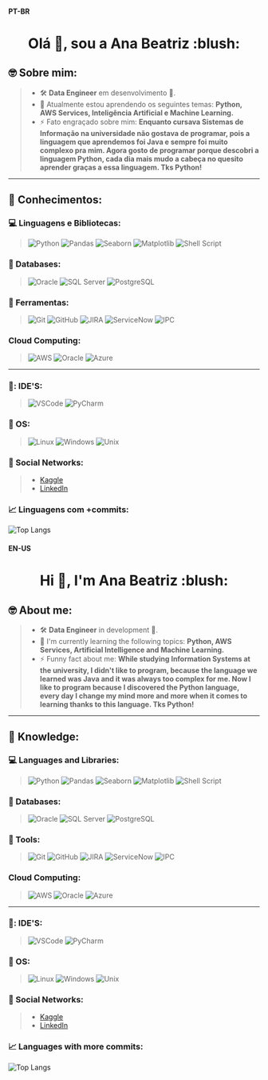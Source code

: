 #### **PT-BR**
<h1 align="center">Olá 👋, sou a Ana Beatriz :blush:</h1>

## 🤓 Sobre mim:
> * 🛠️ **Data Engineer** em desenvolvimento 🥰.
> * 🌱 Atualmente estou aprendendo os seguintes temas: **Python, AWS Services, Inteligência Artificial e Machine Learning.**
> * ⚡ Fato engraçado sobre mim: **Enquanto cursava Sistemas de Informação na universidade não gostava de programar, pois a linguagem que aprendemos foi Java e sempre foi muito complexo pra mim. Agora gosto de programar porque descobri a linguagem Python, cada dia mais mudo a cabeça no quesito aprender graças a essa linguagem. Tks Python!**

-------------------------------------------------------

## 🧠 Conhecimentos:

### 💻 Linguagens e Bibliotecas:
> ![Python](https://img.shields.io/badge/-python-181717?&logo=Python&logoColor=9cf) ![Pandas](https://img.shields.io/badge/-pandas-181717?&logo=Pandas&logoColor=9cf) ![Seaborn](https://img.shields.io/badge/-Seaborn-181717?&logo=Seaborn&logoColor=9cf) ![Matplotlib](https://img.shields.io/badge/-Matplotlib-181717?&logo=Matplotlib&logoColor=9cf) ![Shell Script](https://img.shields.io/badge/-ShellScript-181717?&logo=shell&logoColor=9cf)

### 🎲 Databases:
> ![Oracle](https://img.shields.io/badge/-Oracle-181717?&logo=Oracle&logoColor=red) ![SQL Server](https://img.shields.io/badge/-SQLServer-181717?&logo=SQLServer&logoColor=blue) ![PostgreSQL](https://img.shields.io/badge/-PostgreSQL-181717?&logo=PostgreSQL&logoColor=9cf)

### 🧰 Ferramentas:
> ![Git](https://img.shields.io/badge/-Git-181717?&logo=git&logoColor=orange) ![GitHub](https://img.shields.io/badge/-GitHub-181717?&logo=GitHub&logoColor=blueviolet) ![JIRA](https://img.shields.io/badge/-JIRA-181717?&logo=JIRA&logoColor=blue) ![ServiceNow](https://img.shields.io/badge/-ServiceNow-181717?&logo=ServiceNow&logoColor=FFFFFF) ![IPC](https://img.shields.io/badge/ETL-Informatica%20Power%20Center-orange)

### Cloud Computing:
> ![AWS](https://img.shields.io/badge/-AWS-181717?&logo=AWS&logoColor=orange) ![Oracle](https://img.shields.io/badge/-Oracle-181717?&logo=Oracle&logoColor=red) ![Azure](https://img.shields.io/badge/-Azure-181717?&logo=Azure&logoColor=9cf)

---------------

### 💓: IDE'S:
> ![VSCode](https://img.shields.io/badge/-VSCode-181717?&logo=Visual%20Studio%20Code&logoColor=9cf) ![PyCharm](https://img.shields.io/badge/-PyCharm-181717?&logo=PyCharm&logoColor=blueviolet)

### 🐧 OS:
> ![Linux](https://img.shields.io/badge/-Linux-181717?&logo=Linux&logoColor=9cf) ![Windows](https://img.shields.io/badge/-Windows-181717?&logo=Windows&logoColor=blue) ![Unix](https://img.shields.io/badge/Unix-IBM%20AIX-blue)

### 📲 Social Networks:
> * [Kaggle](https://www.kaggle.com/anabflima) 
> * [LinkedIn](https://www.linkedin.com/in/anabeatriz-lima/)

### 📈 Linguagens com +commits:
![Top Langs](https://github-readme-stats.vercel.app/api/top-langs/?username=anablima&layout=hide_border=true&theme=dracula&show_icons=true&hide=SCSS,JavaScript)

#### **EN-US**
<h1 align="center">Hi 👋, I'm Ana Beatriz :blush:</h1>

## 🤓 About me:
> * 🛠️ **Data Engineer** in development 🥰.
> * 🌱 I'm currently learning the following topics: **Python, AWS Services, Artificial Intelligence and Machine Learning.**
> * ⚡ Funny fact about me: **While studying Information Systems at the university, I didn't like to program, because the language we learned was Java and it was always too complex for me. Now I like to program because I discovered the Python language, every day I change my mind more and more when it comes to learning thanks to this language. Tks Python!**

-------------------------------------------------------

## 🧠 Knowledge:

### 💻 Languages and Libraries:
> ![Python](https://img.shields.io/badge/-Python-181717?&logo=Python&logoColor=9cf) ![Pandas](https://img.shields.io/badge/-Pandas-181717?&logo=Pandas&logoColor=9cf) ![Seaborn](https://img.shields.io/badge/-Seaborn-181717?&logo=Seaborn&logoColor=9cf) ![Matplotlib](https://img.shields.io/badge/-Matplotlib-181717?&logo=Matplotlib&logoColor=9cf) ![Shell Script](https://img.shields.io/badge/-ShellScript-181717?&logo=ShellScript&logoColor=9cf)

### 🎲 Databases:
> ![Oracle](https://img.shields.io/badge/-Oracle-181717?&logo=Oracle&logoColor=red) ![SQL Server](https://img.shields.io/badge/-SQLServer-181717?&logo=SQLServer&logoColor=blue) ![PostgreSQL](https://img.shields.io/badge/-PostgreSQL-181717?&logo=PostgreSQL&logoColor=9cf)

### 🧰 Tools:
> ![Git](https://img.shields.io/badge/-Git-181717?&logo=git&logoColor=orange) ![GitHub](https://img.shields.io/badge/-GitHub-181717?&logo=GitHub&logoColor=blueviolet) ![JIRA](https://img.shields.io/badge/-JIRA-181717?&logo=JIRA&logoColor=blue) ![ServiceNow](https://img.shields.io/badge/-ServiceNow-181717?&logo=ServiceNow&logoColor=FFFFFF) ![IPC](https://img.shields.io/badge/ETL-Informatica%20Power%20Center-orange)

### Cloud Computing:
> ![AWS](https://img.shields.io/badge/-AWS-181717?&logo=AWS&logoColor=orange) ![Oracle](https://img.shields.io/badge/-Oracle-181717?&logo=Oracle&logoColor=red) ![Azure](https://img.shields.io/badge/-Azure-181717?&logo=Azure&logoColor=9cf)

---------------

### 💓: IDE'S:
> ![VSCode](https://img.shields.io/badge/-VSCode-181717?&logo=Visual%20Studio%20Code&logoColor=9cf) ![PyCharm](https://img.shields.io/badge/-PyCharm-181717?&logo=PyCharm&logoColor=blueviolet)

### 🐧 OS:
> ![Linux](https://img.shields.io/badge/-Linux-181717?&logo=Linux&logoColor=9cf) ![Windows](https://img.shields.io/badge/-Windows-181717?&logo=Windows&logoColor=blue) ![Unix](https://img.shields.io/badge/Unix-IBM%20AIX-blue)

### 📲 Social Networks:
> * [Kaggle](https://www.kaggle.com/anabflima) 
> * [LinkedIn](https://www.linkedin.com/in/anabeatriz-lima/)

### 📈 Languages with more commits:
![Top Langs](https://github-readme-stats.vercel.app/api/top-langs/?username=anablima&layout=hide_border=true&theme=dracula&show_icons=true&hide=SCSS,JavaScript)
